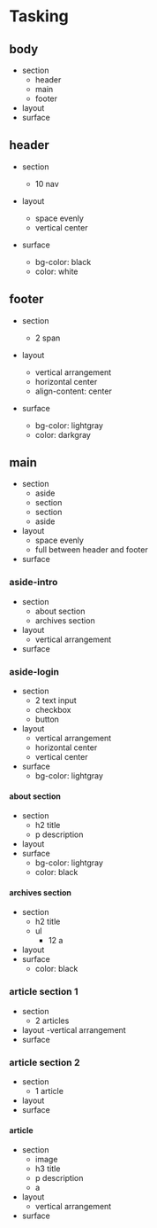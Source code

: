 # Tasking

## body

- section
  - header
  - main
  - footer
- layout
- surface

## header

- section
  - 10 nav
- layout
  - space evenly
  - vertical center
- surface

  - bg-color: black
  - color: white

## footer

- section
  - 2 span
- layout
  - vertical arrangement
  - horizontal center
  - align-content: center
- surface

  - bg-color: lightgray
  - color: darkgray

## main

- section
  - aside
  - section
  - section
  - aside
- layout
  - space evenly
  - full between header and footer
- surface

### aside-intro

- section
  - about section
  - archives section
- layout
  - vertical arrangement
- surface

### aside-login

- section
  - 2 text input
  - checkbox
  - button
- layout
  - vertical arrangement
  - horizontal center
  - vertical center
- surface
  - bg-color: lightgray

#### about section

- section
  - h2 title
  - p description
- layout
- surface
  - bg-color: lightgray
  - color: black

#### archives section

- section
  - h2 title
  - ul
    - 12 a
- layout
- surface
  - color: black

### article section 1

- section
  - 2 articles
- layout
  -vertical arrangement
- surface

### article section 2

- section
  - 1 article
- layout
- surface

#### article

- section
  - image
  - h3 title
  - p description
  - a
- layout
  - vertical arrangement
- surface
